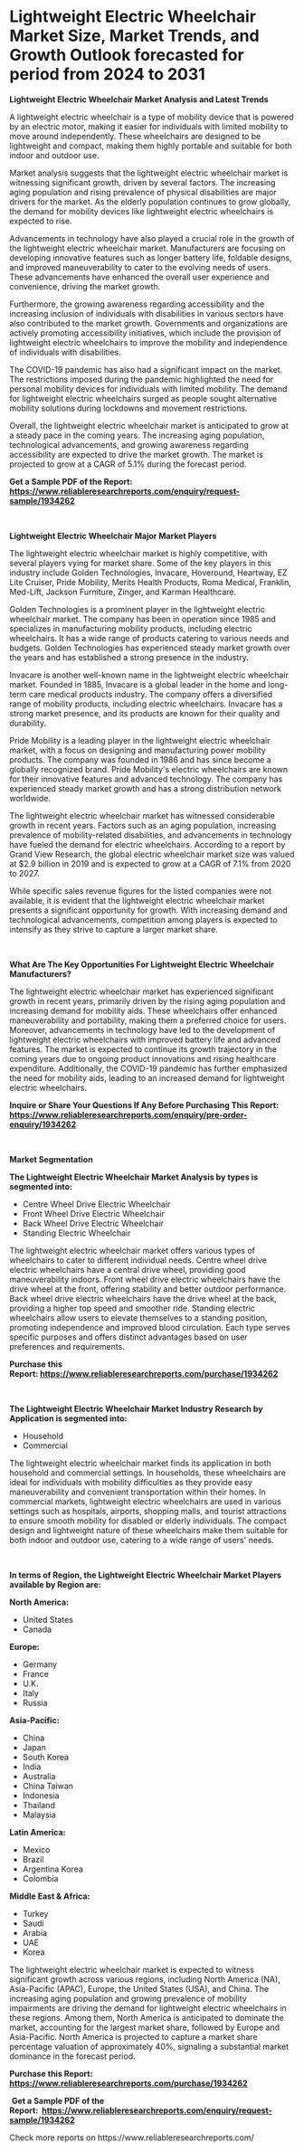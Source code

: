<p><h1>Lightweight Electric Wheelchair Market Size, Market Trends, and Growth Outlook forecasted for period from 2024 to 2031</h1></p><p><strong>Lightweight Electric Wheelchair Market Analysis and Latest Trends</strong></p>
<p><p>A lightweight electric wheelchair is a type of mobility device that is powered by an electric motor, making it easier for individuals with limited mobility to move around independently. These wheelchairs are designed to be lightweight and compact, making them highly portable and suitable for both indoor and outdoor use.</p><p>Market analysis suggests that the lightweight electric wheelchair market is witnessing significant growth, driven by several factors. The increasing aging population and rising prevalence of physical disabilities are major drivers for the market. As the elderly population continues to grow globally, the demand for mobility devices like lightweight electric wheelchairs is expected to rise.</p><p>Advancements in technology have also played a crucial role in the growth of the lightweight electric wheelchair market. Manufacturers are focusing on developing innovative features such as longer battery life, foldable designs, and improved maneuverability to cater to the evolving needs of users. These advancements have enhanced the overall user experience and convenience, driving the market growth.</p><p>Furthermore, the growing awareness regarding accessibility and the increasing inclusion of individuals with disabilities in various sectors have also contributed to the market growth. Governments and organizations are actively promoting accessibility initiatives, which include the provision of lightweight electric wheelchairs to improve the mobility and independence of individuals with disabilities.</p><p>The COVID-19 pandemic has also had a significant impact on the market. The restrictions imposed during the pandemic highlighted the need for personal mobility devices for individuals with limited mobility. The demand for lightweight electric wheelchairs surged as people sought alternative mobility solutions during lockdowns and movement restrictions.</p><p>Overall, the lightweight electric wheelchair market is anticipated to grow at a steady pace in the coming years. The increasing aging population, technological advancements, and growing awareness regarding accessibility are expected to drive the market growth. The market is projected to grow at a CAGR of 5.1% during the forecast period.</p></p>
<p><strong>Get a Sample PDF of the Report:&nbsp; <a href="https://www.reliableresearchreports.com/enquiry/request-sample/1934262">https://www.reliableresearchreports.com/enquiry/request-sample/1934262</a></strong></p>
<p>&nbsp;</p>
<p><strong>Lightweight Electric Wheelchair Major Market Players</strong></p>
<p><p>The lightweight electric wheelchair market is highly competitive, with several players vying for market share. Some of the key players in this industry include Golden Technologies, Invacare, Hoveround, Heartway, EZ Lite Cruiser, Pride Mobility, Merits Health Products, Roma Medical, Franklin, Med-Lift, Jackson Furniture, Zinger, and Karman Healthcare.</p><p>Golden Technologies is a prominent player in the lightweight electric wheelchair market. The company has been in operation since 1985 and specializes in manufacturing mobility products, including electric wheelchairs. It has a wide range of products catering to various needs and budgets. Golden Technologies has experienced steady market growth over the years and has established a strong presence in the industry.</p><p>Invacare is another well-known name in the lightweight electric wheelchair market. Founded in 1885, Invacare is a global leader in the home and long-term care medical products industry. The company offers a diversified range of mobility products, including electric wheelchairs. Invacare has a strong market presence, and its products are known for their quality and durability.</p><p>Pride Mobility is a leading player in the lightweight electric wheelchair market, with a focus on designing and manufacturing power mobility products. The company was founded in 1986 and has since become a globally recognized brand. Pride Mobility's electric wheelchairs are known for their innovative features and advanced technology. The company has experienced steady market growth and has a strong distribution network worldwide.</p><p>The lightweight electric wheelchair market has witnessed considerable growth in recent years. Factors such as an aging population, increasing prevalence of mobility-related disabilities, and advancements in technology have fueled the demand for electric wheelchairs. According to a report by Grand View Research, the global electric wheelchair market size was valued at $2.9 billion in 2019 and is expected to grow at a CAGR of 7.1% from 2020 to 2027.</p><p>While specific sales revenue figures for the listed companies were not available, it is evident that the lightweight electric wheelchair market presents a significant opportunity for growth. With increasing demand and technological advancements, competition among players is expected to intensify as they strive to capture a larger market share.</p></p>
<p>&nbsp;</p>
<p><strong>What Are The Key Opportunities For Lightweight Electric Wheelchair Manufacturers?</strong></p>
<p><p>The lightweight electric wheelchair market has experienced significant growth in recent years, primarily driven by the rising aging population and increasing demand for mobility aids. These wheelchairs offer enhanced maneuverability and portability, making them a preferred choice for users. Moreover, advancements in technology have led to the development of lightweight electric wheelchairs with improved battery life and advanced features. The market is expected to continue its growth trajectory in the coming years due to ongoing product innovations and rising healthcare expenditure. Additionally, the COVID-19 pandemic has further emphasized the need for mobility aids, leading to an increased demand for lightweight electric wheelchairs.</p></p>
<p><strong>Inquire or Share Your Questions If Any Before Purchasing This Report: <a href="https://www.reliableresearchreports.com/enquiry/pre-order-enquiry/1934262">https://www.reliableresearchreports.com/enquiry/pre-order-enquiry/1934262</a></strong></p>
<p>&nbsp;</p>
<p><strong>Market Segmentation</strong></p>
<p><strong>The Lightweight Electric Wheelchair Market Analysis by types is segmented into:</strong></p>
<p><ul><li>Centre Wheel Drive Electric Wheelchair</li><li>Front Wheel Drive Electric Wheelchair</li><li>Back Wheel Drive Electric Wheelchair</li><li>Standing Electric Wheelchair</li></ul></p>
<p><p>The lightweight electric wheelchair market offers various types of wheelchairs to cater to different individual needs. Centre wheel drive electric wheelchairs have a central drive wheel, providing good maneuverability indoors. Front wheel drive electric wheelchairs have the drive wheel at the front, offering stability and better outdoor performance. Back wheel drive electric wheelchairs have the drive wheel at the back, providing a higher top speed and smoother ride. Standing electric wheelchairs allow users to elevate themselves to a standing position, promoting independence and improved blood circulation. Each type serves specific purposes and offers distinct advantages based on user preferences and requirements.</p></p>
<p><strong>Purchase this Report:&nbsp;<a href="https://www.reliableresearchreports.com/purchase/1934262">https://www.reliableresearchreports.com/purchase/1934262</a></strong></p>
<p>&nbsp;</p>
<p><strong>The Lightweight Electric Wheelchair Market Industry Research by Application is segmented into:</strong></p>
<p><ul><li>Household</li><li>Commercial</li></ul></p>
<p><p>The lightweight electric wheelchair market finds its application in both household and commercial settings. In households, these wheelchairs are ideal for individuals with mobility difficulties as they provide easy maneuverability and convenient transportation within their homes. In commercial markets, lightweight electric wheelchairs are used in various settings such as hospitals, airports, shopping malls, and tourist attractions to ensure smooth mobility for disabled or elderly individuals. The compact design and lightweight nature of these wheelchairs make them suitable for both indoor and outdoor use, catering to a wide range of users' needs.</p></p>
<p>&nbsp;</p>
<p><strong>In terms of Region, the Lightweight Electric Wheelchair Market Players available by Region are:</strong></p>
<p>
    <p> <strong> North America: </strong>
        <ul>
            <li>United States</li>
            <li>Canada</li>
        </ul>
        </p> 
    <p> <strong> Europe: </strong>
        <ul>
            <li>Germany</li>
            <li>France</li>
            <li>U.K.</li>
            <li>Italy</li>
            <li>Russia</li>
        </ul>
        </p> 
    <p> <strong> Asia-Pacific: </strong>
        <ul>
            <li>China</li>
            <li>Japan</li>
            <li>South Korea</li>
            <li>India</li>
            <li>Australia</li>
            <li>China Taiwan</li>
            <li>Indonesia</li>
            <li>Thailand</li>
            <li>Malaysia</li>
        </ul>
        </p> 
    <p> <strong> Latin America: </strong>
        <ul>
            <li>Mexico</li>
            <li>Brazil</li>
            <li>Argentina Korea</li>
            <li>Colombia</li>
        </ul>
        </p> 
    <p> <strong> Middle East & Africa: </strong>
        <ul>
            <li>Turkey</li>
            <li>Saudi</li>
            <li>Arabia</li>
            <li>UAE</li>
            <li>Korea</li>
        </ul>
    </p>
    </p>
<p><p>The lightweight electric wheelchair market is expected to witness significant growth across various regions, including North America (NA), Asia-Pacific (APAC), Europe, the United States (USA), and China. The increasing aging population and growing prevalence of mobility impairments are driving the demand for lightweight electric wheelchairs in these regions. Among them, North America is anticipated to dominate the market, accounting for the largest market share, followed by Europe and Asia-Pacific. North America is projected to capture a market share percentage valuation of approximately 40%, signaling a substantial market dominance in the forecast period.</p></p>
<p><strong>Purchase this Report: <a href="https://www.reliableresearchreports.com/purchase/1934262">https://www.reliableresearchreports.com/purchase/1934262</a></strong></p>
<p>&nbsp;<strong>Get a Sample PDF of the Report:&nbsp;&nbsp;<a href="https://www.reliableresearchreports.com/enquiry/request-sample/1934262">https://www.reliableresearchreports.com/enquiry/request-sample/1934262</a></strong></p>
<p><strong></strong></p>
<p>Check more reports on https://www.reliableresearchreports.com/</p>